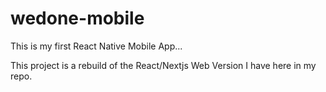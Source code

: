 # wedone-mobile
This is my first React Native Mobile App... 


This project is a rebuild of the React/Nextjs Web Version I have here in my repo.
